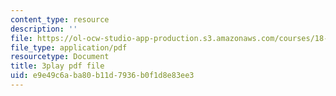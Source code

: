 ```yaml
---
content_type: resource
description: ''
file: https://ol-ocw-studio-app-production.s3.amazonaws.com/courses/18-06sc-linear-algebra-fall-2011/e9e49c6aba80b11d7936b0f1d8e83ee3_h9aDgvW59TU.pdf
file_type: application/pdf
resourcetype: Document
title: 3play pdf file
uid: e9e49c6a-ba80-b11d-7936-b0f1d8e83ee3
---
```

